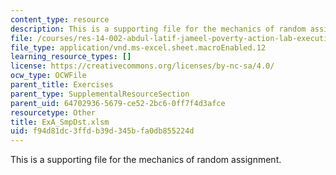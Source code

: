 ```yaml
---
content_type: resource
description: This is a supporting file for the mechanics of random assignment.
file: /courses/res-14-002-abdul-latif-jameel-poverty-action-lab-executive-training-evaluating-social-programs-2011-spring-2011/f94d81dc3ffdb39d345bfa0db855224d_ExA_SmpDst.xlsm
file_type: application/vnd.ms-excel.sheet.macroEnabled.12
learning_resource_types: []
license: https://creativecommons.org/licenses/by-nc-sa/4.0/
ocw_type: OCWFile
parent_title: Exercises
parent_type: SupplementalResourceSection
parent_uid: 64702936-5679-ce52-2bc6-0ff7f4d3afce
resourcetype: Other
title: ExA_SmpDst.xlsm
uid: f94d81dc-3ffd-b39d-345b-fa0db855224d
---
```

This is a supporting file for the mechanics of random assignment.